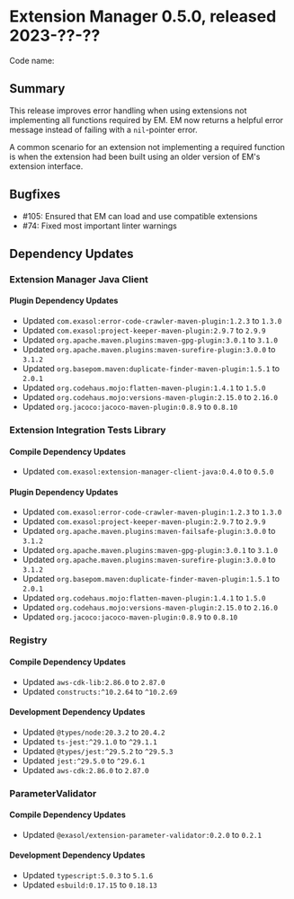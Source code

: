 # Extension Manager 0.5.0, released 2023-??-??

Code name:

## Summary

This release improves error handling when using extensions not implementing all functions required by EM. EM now returns a helpful error message instead of failing with a `nil`-pointer error.

A common scenario for an extension not implementing a required function is when the extension had been built using an older version of EM's extension interface.

## Bugfixes

* #105: Ensured that EM can load and use compatible extensions
* #74: Fixed most important linter warnings

## Dependency Updates

### Extension Manager Java Client

#### Plugin Dependency Updates

* Updated `com.exasol:error-code-crawler-maven-plugin:1.2.3` to `1.3.0`
* Updated `com.exasol:project-keeper-maven-plugin:2.9.7` to `2.9.9`
* Updated `org.apache.maven.plugins:maven-gpg-plugin:3.0.1` to `3.1.0`
* Updated `org.apache.maven.plugins:maven-surefire-plugin:3.0.0` to `3.1.2`
* Updated `org.basepom.maven:duplicate-finder-maven-plugin:1.5.1` to `2.0.1`
* Updated `org.codehaus.mojo:flatten-maven-plugin:1.4.1` to `1.5.0`
* Updated `org.codehaus.mojo:versions-maven-plugin:2.15.0` to `2.16.0`
* Updated `org.jacoco:jacoco-maven-plugin:0.8.9` to `0.8.10`

### Extension Integration Tests Library

#### Compile Dependency Updates

* Updated `com.exasol:extension-manager-client-java:0.4.0` to `0.5.0`

#### Plugin Dependency Updates

* Updated `com.exasol:error-code-crawler-maven-plugin:1.2.3` to `1.3.0`
* Updated `com.exasol:project-keeper-maven-plugin:2.9.7` to `2.9.9`
* Updated `org.apache.maven.plugins:maven-failsafe-plugin:3.0.0` to `3.1.2`
* Updated `org.apache.maven.plugins:maven-gpg-plugin:3.0.1` to `3.1.0`
* Updated `org.apache.maven.plugins:maven-surefire-plugin:3.0.0` to `3.1.2`
* Updated `org.basepom.maven:duplicate-finder-maven-plugin:1.5.1` to `2.0.1`
* Updated `org.codehaus.mojo:flatten-maven-plugin:1.4.1` to `1.5.0`
* Updated `org.codehaus.mojo:versions-maven-plugin:2.15.0` to `2.16.0`
* Updated `org.jacoco:jacoco-maven-plugin:0.8.9` to `0.8.10`

### Registry

#### Compile Dependency Updates

* Updated `aws-cdk-lib:2.86.0` to `2.87.0`
* Updated `constructs:^10.2.64` to `^10.2.69`

#### Development Dependency Updates

* Updated `@types/node:20.3.2` to `20.4.2`
* Updated `ts-jest:^29.1.0` to `^29.1.1`
* Updated `@types/jest:^29.5.2` to `^29.5.3`
* Updated `jest:^29.5.0` to `^29.6.1`
* Updated `aws-cdk:2.86.0` to `2.87.0`

### ParameterValidator

#### Compile Dependency Updates

* Updated `@exasol/extension-parameter-validator:0.2.0` to `0.2.1`

#### Development Dependency Updates

* Updated `typescript:5.0.3` to `5.1.6`
* Updated `esbuild:0.17.15` to `0.18.13`
